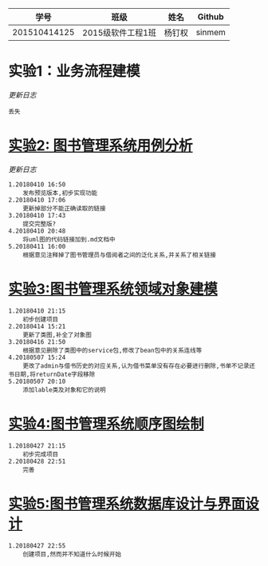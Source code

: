 
学号|班级|姓名|Github
|:-------:|:-------------:|:----------:|:-------:|
201510414125|2015级软件工程1班|杨钉权|sinmem
# 实验1：业务流程建模
*更新日志*
```
丢失
```
# [实验2: 图书管理系统用例分析](/test2)
*更新日志*
```
1.20180410 16:50
    发布预览版本,初步实现功能
2.20180410 17:06
    更新掉部分不能正确读取的链接
3.20180410 17:43
    提交完整版?
4.20180410 20:48
    将uml图的代码链接加到.md文档中
5.20180411 16:00
    根据意见注释掉了图书管理员与借阅者之间的泛化关系,并关系了相关链接
```
# [实验3:图书管理系统领域对象建模](/test3)
~~~
1.20180410 21:15
    初步创建项目
2.20180414 15:21
    更新了类图,补全了对象图
3.20180416 21:50
    根据意见删除了类图中的service包,修改了bean包中的关系连线等
4.20180507 15:24
    更改了admin与借书历史的对应关系,认为借书菜单没有存在必要进行删除,书单不记录还书日期,将returnDate字段移除
5.20180507 20:10
    添加lable类及对象和它的说明
~~~

# [实验4:图书管理系统顺序图绘制](/test4)
~~~
1.20180427 21:15
    初步完成项目
2.20180428 22:51
    完善
~~~
# [实验5:图书管理系统数据库设计与界面设计](/test5)
~~~
1.20180427 22:55
    创建项目,然而并不知道什么时候开始
~~~